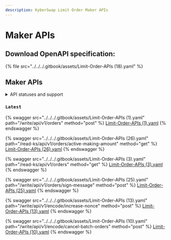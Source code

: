 ```yaml
---
description: KyberSwap Limit Order Maker APIs
---
```


# Maker APIs

## Download OpenAPI specification:

{% file src="../../../.gitbook/assets/Limit-Order-APIs (18).yaml" %}

## Maker APIs

<details>

<summary>API statuses and support</summary>

KyberSwap APIs uses the following statuses to minimize version miscommunications and ensure an uninterrupted service for the end user:

* `Latest`: API is functional and supported. This is the recommended version for all integrators (new and existing).
* `Legacy`: API remains functional with support for bugs only. No new feature updates.
* `Deprecated`: API is no longer functional and is not supported.

For all developers, it is highly recommended that you refer to the API with the `Latest` tag to ensure access to the latest features as well as improved service quality and efficiency. APIs which are planned to be sunset will be tagged `Legacy` during the transition period and thereafter moved to `Deprecated`.

The KyberSwap Docs will continue to maintain information regarding `Legacy` and `Deprecated` APIs.

</details>

### `Latest`

{% swagger src="../../../.gitbook/assets/Limit-Order-APIs (1).yaml" path="/write/api/v1/orders" method="post" %}
[Limit-Order-APIs (1).yaml](<../../../.gitbook/assets/Limit-Order-APIs (1).yaml>)
{% endswagger %}

{% swagger src="../../../.gitbook/assets/Limit-Order-APIs (26).yaml" path="/read-ks/api/v1/orders/active-making-amount" method="get" %}
[Limit-Order-APIs (26).yaml](<../../../.gitbook/assets/Limit-Order-APIs (26).yaml>)
{% endswagger %}

{% swagger src="../../../.gitbook/assets/Limit-Order-APIs (3).yaml" path="/read-ks/api/v1/orders" method="get" %}
[Limit-Order-APIs (3).yaml](<../../../.gitbook/assets/Limit-Order-APIs (3).yaml>)
{% endswagger %}

{% swagger src="../../../.gitbook/assets/Limit-Order-APIs (25).yaml" path="/write/api/v1/orders/sign-message" method="post" %}
[Limit-Order-APIs (25).yaml](<../../../.gitbook/assets/Limit-Order-APIs (25).yaml>)
{% endswagger %}

{% swagger src="../../../.gitbook/assets/Limit-Order-APIs (13).yaml" path="/write/api/v1/encode/increase-nonce" method="post" %}
[Limit-Order-APIs (13).yaml](<../../../.gitbook/assets/Limit-Order-APIs (13).yaml>)
{% endswagger %}

{% swagger src="../../../.gitbook/assets/Limit-Order-APIs (10).yaml" path="/write/api/v1/encode/cancel-batch-orders" method="post" %}
[Limit-Order-APIs (10).yaml](<../../../.gitbook/assets/Limit-Order-APIs (10).yaml>)
{% endswagger %}
